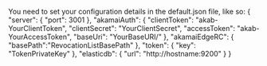 You need to set your configuration details in the default.json file, like so: 
{
    "server": {
        "port": 3001
    },
    "akamaiAuth": {
        "clientToken": "akab-YourClientToken",
        "clientSecret": "YourClientSecret",
        "accessToken": "akab-YourAccessToken",
        "baseUri": "YourBaseURI/"
    },
    "akamaiEdgeRC": {
        "basePath":"RevocationListBasePath"
    },
    "token": {
        "key": "TokenPrivateKey"
    },
    "elasticdb": {
        "url": "http://hostname:9200"
    }
}